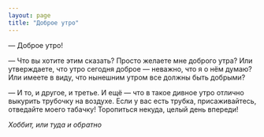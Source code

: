 ```yaml
---
layout: page
title: "Доброе утро"
---
```

— Доброе утро!

— Что вы хотите этим сказать? Просто желаете мне доброго утра? Или утверждаете, что утро сегодня доброе — неважно, что я о нём думаю? Или имеете в виду, что нынешним утром все должны быть добрыми?

— И то, и другое, и третье. И ещё — что в такое дивное утро отлично выкурить трубочку на воздухе. Если у вас есть трубка, присаживайтесь, отведайте моего табачку! Торопиться некуда, целый день впереди!

*Хоббит, или туда и обратно*